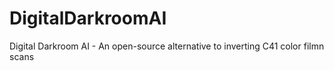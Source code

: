 # DigitalDarkroomAI
Digital Darkroom AI - An open-source alternative to inverting C41 color filmn scans
